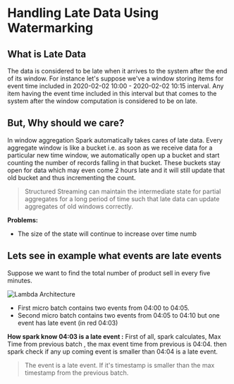 # Handling Late Data Using Watermarking

## What is Late Data
The data is considered to be late when it arrives to the system after the end of its window. For instance let's suppose we've a window storing items for event time included in 2020-02-02 10:00 - 2020-02-02 10:15 interval. Any item having the event time included in this interval but that comes to the system after the window computation is considered to be on late. 

## But, Why should we care?
In window aggregation Spark automatically takes cares of late data. Every aggregate window is like a bucket i.e. as soon as we receive data for a particular new time window, we automatically open up a bucket and start counting the number of records falling in that bucket. These buckets stay open for data which may even come 2 hours late and it will still update that old bucket and thus incrementing the count.

> Structured Streaming can maintain the intermediate state for partial aggregates for a long period of time such that late data can update aggregates of old windows correctly.

**Problems:**

 - The size of the state will continue to increase over time numb

## Lets see in example what events are late events

Suppose we want to find the total number of product sell in every five minutes.

![Lambda Architecture](https://github.com/gurditsingh/blog/blob/gh-pages/_screenshots/late_1.jpg?raw=true) 

 - First micro batch contains two events from 04:00 to 04:05.
 - Second micro batch contains two events from 04:05 to 04:10 but one event has late event (in red 04:03)
 
 **How spark know 04:03 is a late event :**   First of all, spark calculates, Max Time from previous batch , the max event time from previous is 04:04. then spark check if any up coming event is smaller than 04:04 is a late event.

> The event is a late event. If it's timestamp is smaller than the max timestamp from the previous batch.


<!--stackedit_data:
eyJoaXN0b3J5IjpbMTgwMzE3Mjc4MywxNjkzMzg5NjU5LC0zNT
kxNDUzNTksNDc2NDM1MDQ3LC0xMTc1NTM2ODc5LDYyOTgwMjc3
Myw2MjQ2MjAyMTAsMTE5OTMxNDU2MiwtMTI5NTQwMTQ2OCw0Mz
I3Njk3NDcsNTUxMjQ2NjYsNDQ5NzQyOCw3OTk3MzkxNzIsLTIz
NDM4OTQwLC0yMDgyOTUzMjQwLDg5MzE5MDgyOSwtMTk2NDI1Nz
UxOSwtMTcyMDMzNDk1OSwtMTA1NjY3MjE5MiwxNDIwNzk4NTYx
XX0=
-->